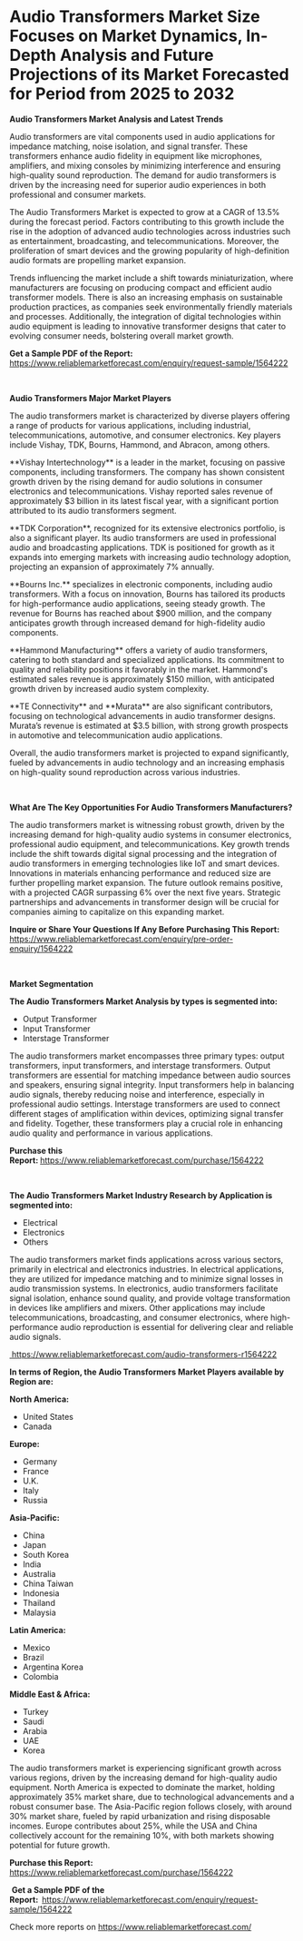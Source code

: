 <p><h1>Audio Transformers Market Size Focuses on Market Dynamics, In-Depth Analysis and Future Projections of its Market Forecasted for Period from 2025 to 2032</h1></p><p><strong>Audio Transformers Market Analysis and Latest Trends</strong></p>
<p><p>Audio transformers are vital components used in audio applications for impedance matching, noise isolation, and signal transfer. These transformers enhance audio fidelity in equipment like microphones, amplifiers, and mixing consoles by minimizing interference and ensuring high-quality sound reproduction. The demand for audio transformers is driven by the increasing need for superior audio experiences in both professional and consumer markets.</p><p>The Audio Transformers Market is expected to grow at a CAGR of 13.5% during the forecast period. Factors contributing to this growth include the rise in the adoption of advanced audio technologies across industries such as entertainment, broadcasting, and telecommunications. Moreover, the proliferation of smart devices and the growing popularity of high-definition audio formats are propelling market expansion. </p><p>Trends influencing the market include a shift towards miniaturization, where manufacturers are focusing on producing compact and efficient audio transformer models. There is also an increasing emphasis on sustainable production practices, as companies seek environmentally friendly materials and processes. Additionally, the integration of digital technologies within audio equipment is leading to innovative transformer designs that cater to evolving consumer needs, bolstering overall market growth.</p></p>
<p><strong>Get a Sample PDF of the Report:&nbsp;</strong> <a href="https://www.reliablemarketforecast.com/enquiry/request-sample/1564222?utm_campaign=3178&utm_medium=2&utm_source=Github&utm_content=ia&utm_term=06042025&utm_id=audio-transformers">https://www.reliablemarketforecast.com/enquiry/request-sample/1564222</a></p>
<p>&nbsp;</p>
<p><strong>Audio Transformers Major Market Players</strong></p>
<p><p>The audio transformers market is characterized by diverse players offering a range of products for various applications, including industrial, telecommunications, automotive, and consumer electronics. Key players include Vishay, TDK, Bourns, Hammond, and Abracon, among others.</p><p>**Vishay Intertechnology** is a leader in the market, focusing on passive components, including transformers. The company has shown consistent growth driven by the rising demand for audio solutions in consumer electronics and telecommunications. Vishay reported sales revenue of approximately $3 billion in its latest fiscal year, with a significant portion attributed to its audio transformers segment.</p><p>**TDK Corporation**, recognized for its extensive electronics portfolio, is also a significant player. Its audio transformers are used in professional audio and broadcasting applications. TDK is positioned for growth as it expands into emerging markets with increasing audio technology adoption, projecting an expansion of approximately 7% annually.</p><p>**Bourns Inc.** specializes in electronic components, including audio transformers. With a focus on innovation, Bourns has tailored its products for high-performance audio applications, seeing steady growth. The revenue for Bourns has reached about $900 million, and the company anticipates growth through increased demand for high-fidelity audio components.</p><p>**Hammond Manufacturing** offers a variety of audio transformers, catering to both standard and specialized applications. Its commitment to quality and reliability positions it favorably in the market. Hammond's estimated sales revenue is approximately $150 million, with anticipated growth driven by increased audio system complexity.</p><p>**TE Connectivity** and **Murata** are also significant contributors, focusing on technological advancements in audio transformer designs. Murata’s revenue is estimated at $3.5 billion, with strong growth prospects in automotive and telecommunication audio applications. </p><p>Overall, the audio transformers market is projected to expand significantly, fueled by advancements in audio technology and an increasing emphasis on high-quality sound reproduction across various industries.</p></p>
<p>&nbsp;</p>
<p><strong>What Are The Key Opportunities For Audio Transformers Manufacturers?</strong></p>
<p><p>The audio transformers market is witnessing robust growth, driven by the increasing demand for high-quality audio systems in consumer electronics, professional audio equipment, and telecommunications. Key growth trends include the shift towards digital signal processing and the integration of audio transformers in emerging technologies like IoT and smart devices. Innovations in materials enhancing performance and reduced size are further propelling market expansion. The future outlook remains positive, with a projected CAGR surpassing 6% over the next five years. Strategic partnerships and advancements in transformer design will be crucial for companies aiming to capitalize on this expanding market.</p></p>
<p><strong>Inquire or Share Your Questions If Any Before Purchasing This Report:</strong> <a href="https://www.reliablemarketforecast.com/enquiry/pre-order-enquiry/1564222?utm_campaign=3178&utm_medium=2&utm_source=Github&utm_content=ia&utm_term=06042025&utm_id=audio-transformers">https://www.reliablemarketforecast.com/enquiry/pre-order-enquiry/1564222</a></p>
<p>&nbsp;</p>
<p><strong>Market Segmentation</strong></p>
<p><strong>The Audio Transformers Market Analysis by types is segmented into:</strong></p>
<p><ul><li>Output Transformer</li><li>Input Transformer</li><li>Interstage Transformer</li></ul></p>
<p><p>The audio transformers market encompasses three primary types: output transformers, input transformers, and interstage transformers. Output transformers are essential for matching impedance between audio sources and speakers, ensuring signal integrity. Input transformers help in balancing audio signals, thereby reducing noise and interference, especially in professional audio settings. Interstage transformers are used to connect different stages of amplification within devices, optimizing signal transfer and fidelity. Together, these transformers play a crucial role in enhancing audio quality and performance in various applications.</p></p>
<p><strong>Purchase this Report:&nbsp;</strong><a href="https://www.reliablemarketforecast.com/purchase/1564222?utm_campaign=3178&utm_medium=2&utm_source=Github&utm_content=ia&utm_term=06042025&utm_id=audio-transformers">https://www.reliablemarketforecast.com/purchase/1564222</a></p>
<p>&nbsp;</p>
<p><strong>The Audio Transformers Market Industry Research by Application is segmented into:</strong></p>
<p><ul><li>Electrical</li><li>Electronics</li><li>Others</li></ul></p>
<p><p>The audio transformers market finds applications across various sectors, primarily in electrical and electronics industries. In electrical applications, they are utilized for impedance matching and to minimize signal losses in audio transmission systems. In electronics, audio transformers facilitate signal isolation, enhance sound quality, and provide voltage transformation in devices like amplifiers and mixers. Other applications may include telecommunications, broadcasting, and consumer electronics, where high-performance audio reproduction is essential for delivering clear and reliable audio signals.</p></p>
<p><a href="https://www.reliablemarketforecast.com/audio-transformers-r1564222?utm_campaign=3178&utm_medium=2&utm_source=Github&utm_content=ia&utm_term=06042025&utm_id=audio-transformers">&nbsp;https://www.reliablemarketforecast.com/audio-transformers-r1564222</a></p>
<p><strong>In terms of Region, the Audio Transformers Market Players available by Region are:</strong></p>
<p>
    <p> <strong> North America: </strong>
        <ul>
            <li>United States</li>
            <li>Canada</li>
        </ul>
        </p> 
    <p> <strong> Europe: </strong>
        <ul>
            <li>Germany</li>
            <li>France</li>
            <li>U.K.</li>
            <li>Italy</li>
            <li>Russia</li>
        </ul>
        </p> 
    <p> <strong> Asia-Pacific: </strong>
        <ul>
            <li>China</li>
            <li>Japan</li>
            <li>South Korea</li>
            <li>India</li>
            <li>Australia</li>
            <li>China Taiwan</li>
            <li>Indonesia</li>
            <li>Thailand</li>
            <li>Malaysia</li>
        </ul>
        </p> 
    <p> <strong> Latin America: </strong>
        <ul>
            <li>Mexico</li>
            <li>Brazil</li>
            <li>Argentina Korea</li>
            <li>Colombia</li>
        </ul>
        </p> 
    <p> <strong> Middle East & Africa: </strong>
        <ul>
            <li>Turkey</li>
            <li>Saudi</li>
            <li>Arabia</li>
            <li>UAE</li>
            <li>Korea</li>
        </ul>
    </p>
    </p>
<p><p>The audio transformers market is experiencing significant growth across various regions, driven by the increasing demand for high-quality audio equipment. North America is expected to dominate the market, holding approximately 35% market share, due to technological advancements and a robust consumer base. The Asia-Pacific region follows closely, with around 30% market share, fueled by rapid urbanization and rising disposable incomes. Europe contributes about 25%, while the USA and China collectively account for the remaining 10%, with both markets showing potential for future growth.</p></p>
<p><strong>Purchase this Report: </strong><a href="https://www.reliablemarketforecast.com/purchase/1564222?utm_campaign=3178&utm_medium=2&utm_source=Github&utm_content=ia&utm_term=06042025&utm_id=audio-transformers">https://www.reliablemarketforecast.com/purchase/1564222</a></p>
<p>&nbsp;<strong>Get a Sample PDF of the Report:&nbsp;&nbsp;</strong><a href="https://www.reliablemarketforecast.com/enquiry/request-sample/1564222?utm_campaign=3178&utm_medium=2&utm_source=Github&utm_content=ia&utm_term=06042025&utm_id=audio-transformers">https://www.reliablemarketforecast.com/enquiry/request-sample/1564222</a></p>
<p><strong></strong></p>
<p>Check more reports on <a href="https://www.reliablemarketforecast.com/?utm_campaign=3178&utm_medium=2&utm_source=Github&utm_content=ia&utm_term=06042025&utm_id=audio-transformers">https://www.reliablemarketforecast.com/</a></p>